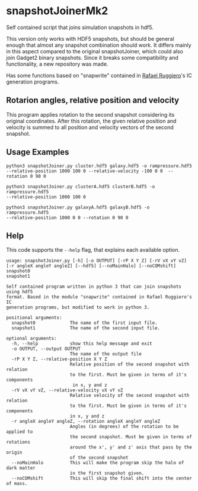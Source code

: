 # snapshotJoinerMk2

Self contained script that joins simulation snapshots in hdf5.

This version only works with HDF5 snapshots, but should be general enough that almost any snapshot combination should work. It differs mainly in this aspect compared to the original snapshotJoiner, which could also join Gadget2 binary snapshots. Since it breaks some compatibility and functionality, a new repository was made.

Has some functions based on "snapwrite" contained in [Rafael Ruggiero](https://ruggiero.github.io/)'s IC generation programs.


## Rotarion angles, relative position and velocity

This program applies rotation to the second snapshot considering its original coordinates. After this rotation, the given relative position and velocity is summed to all position and velocity vectors of the second snapshot.





## Usage Examples

```
python3 snapshotJoiner.py cluster.hdf5 galaxy.hdf5 -o rampressure.hdf5
--relative-position 1000 100 0 --relative-velocity -100 0 0  --rotation 0 90 0
```

```
python3 snapshotJoiner.py clusterA.hdf5 clusterB.hdf5 -o rampressure.hdf5
--relative-position 1000 100 0
```

```
python3 snapshotJoiner.py galaxyA.hdf5 galaxyB.hdf5 -o rampressure.hdf5
--relative-position 1000 0 0 --rotation 0 90 0
```


## Help
This code supports the `--help` flag, that explains each available option.

```
usage: snapshotJoiner.py [-h] [-o OUTPUT] [-rP X Y Z] [-rV vX vY vZ]
[-r angleX angleY angleZ] [--hdf5] [--noMainHalo] [--noCOMshift] snapshot0
snapshot1

Self contained program written in python 3 that can join snapshots using hdf5
format. Based in the module "snapwrite" contained in Rafael Ruggiero's IC
generation programs, but modified to work in python 3.

positional arguments:
  snapshot0             The name of the first input file.
  snapshot1             The name of the second input file.

optional arguments:
  -h, --help            show this help message and exit
  -o OUTPUT, --output OUTPUT
                        The name of the output file
  -rP X Y Z, --relative-position X Y Z
                        Relative position of the second snapshot with relation
                        to the first. Must be given in terms of it's components
                         in x, y and z
  -rV vX vY vZ, --relative-velocity vX vY vZ
                        Relative velocity of the second snapshot with relation
                        to the first. Must be given in terms of it's components
                        in x, y and z
  -r angleX angleY angleZ, --rotation angleX angleY angleZ
                        Angles (in degrees) of the rotation to be applied to
                        the second snapshot. Must be given in terms of rotations
                        around the x', y' and z' axis that pass by the origin
                        of the second snapshot
  --noMainHalo          This will make the program skip the halo of dark matter
                        in the first snapshot given.
  --noCOMshift          This will skip the final shift into the center of mass.

```
